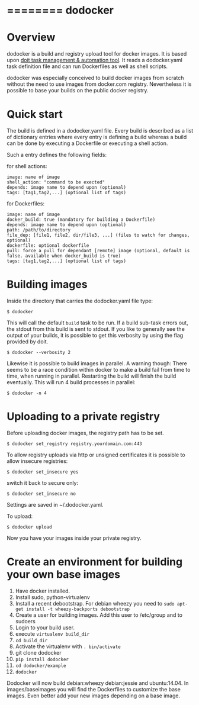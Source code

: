 ========
dodocker
========

Overview
========

dodocker is a build and registry upload tool for docker images. It is based upon 
[doit task management & automation tool](http://pydoit.org/). It reads a dodocker.yaml task
definition file and can run Dockerfiles as well as shell scripts. 

dodocker was especially conceived to build docker images from scratch without the need to
use images from docker.com registry. Nevertheless it is possible to base your builds on
the public docker registry.

Quick start
===========

The build is defined in a dodocker.yaml file. Every build is described as a list of dictionary
entries where every entry is defining a build whereas a build can be done by executing a Dockerfile
or executing a shell action.

Such a entry defines the following fields:

for shell actions:

    image: name of image
    shell_action: "command to be exected" 
    depends: image name to depend upon (optional)
    tags: [tag1,tag2,...] (optional list of tags)

for Dockerfiles:

    image: name of image
    docker_build: true (mandatory for building a Dockerfile)
    depends: image name to depend upon (optional)
    path: /path/to/directory
    file_dep: [file1, file2, dir/file3, ...] (files to watch for changes, optional)
    dockerfile: optional dockerfile
    pull: force a pull for dependant [remote] image (optional, default is false. available when docker_build is true)
    tags: [tag1,tag2,...] (optional list of tags)

Building images
===============

Inside the directory that carries the dodocker.yaml file type:

    $ dodocker

This will call the default `build` task to be run. If a build sub-task errors out, the stdout
from this build is sent to stdout. If you like to generally see the output of your builds, it is
possible to get this verbosity by using the flag provided by doit.

    $ dodocker --verbosity 2

Likewise it is possible to build images in parallel. A warning though: There seems to be a race
condition within docker to make a build fail from time to time, when running in parallel.
Restarting the build will finish the build eventually.
This will run 4 build processes in parallel:

    $ dodocker -n 4

Uploading to a private registry
===============================

Before uploading docker images, the registry path has to be set.

    $ dodocker set_registry registry.yourdomain.com:443

To allow registry uploads via http or unsigned certificates it is possible to allow insecure
registries:

    $ dodocker set_insecure yes

switch it back to secure only:

    $ dodocker set_insecure no

Settings are saved in ~/.dodocker.yaml.

To upload:

    $ dodocker upload

Now you have your images inside your private registry.

Create an environment for building your own base images
=======================================================

1. Have docker installed.
2. Install sudo, python-virtualenv
3. Install a recent debootstrap. For debian wheezy you need to `sudo apt-get install -t wheezy-backports debootstrap`
2. Create a user for building images. Add this user to /etc/group and to sudoers
3. Login to your build user.
4. execute `virtualenv build_dir`
5. `cd build_dir`
6. Activate the virtualenv with `. bin/activate`
7. git clone dodocker
8. `pip install dodocker`
9. `cd dodocker/example`
10. `dodocker`

Dodocker will now build debian:wheezy debian:jessie and ubuntu:14.04. In images/baseimages you
will find the Dockerfiles to customize the base images. Even better add your new images
depending on a base image.



